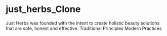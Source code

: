 # just_herbs_Clone
Just Herbs was  founded with the intent to create holistic beauty solutions that are safe, honest and effective. Traditional Principles Modern Practices 
